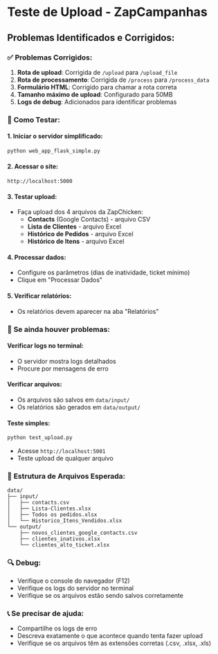 # Teste de Upload - ZapCampanhas

## Problemas Identificados e Corrigidos:

### ✅ **Problemas Corrigidos:**
1. **Rota de upload**: Corrigida de `/upload` para `/upload_file`
2. **Rota de processamento**: Corrigida de `/process` para `/process_data`
3. **Formulário HTML**: Corrigido para chamar a rota correta
4. **Tamanho máximo de upload**: Configurado para 50MB
5. **Logs de debug**: Adicionados para identificar problemas

### 🔧 **Como Testar:**

#### 1. **Iniciar o servidor simplificado:**
```bash
python web_app_flask_simple.py
```

#### 2. **Acessar o site:**
```
http://localhost:5000
```

#### 3. **Testar upload:**
- Faça upload dos 4 arquivos da ZapChicken:
  - **Contacts** (Google Contacts) - arquivo CSV
  - **Lista de Clientes** - arquivo Excel
  - **Histórico de Pedidos** - arquivo Excel
  - **Histórico de Itens** - arquivo Excel

#### 4. **Processar dados:**
- Configure os parâmetros (dias de inatividade, ticket mínimo)
- Clique em "Processar Dados"

#### 5. **Verificar relatórios:**
- Os relatórios devem aparecer na aba "Relatórios"

### 🐛 **Se ainda houver problemas:**

#### **Verificar logs no terminal:**
- O servidor mostra logs detalhados
- Procure por mensagens de erro

#### **Verificar arquivos:**
- Os arquivos são salvos em `data/input/`
- Os relatórios são gerados em `data/output/`

#### **Teste simples:**
```bash
python test_upload.py
```
- Acesse `http://localhost:5001`
- Teste upload de qualquer arquivo

### 📁 **Estrutura de Arquivos Esperada:**
```
data/
├── input/
│   ├── contacts.csv
│   ├── Lista-Clientes.xlsx
│   ├── Todos os pedidos.xlsx
│   └── Historico_Itens_Vendidos.xlsx
└── output/
    ├── novos_clientes_google_contacts.csv
    ├── clientes_inativos.xlsx
    └── clientes_alto_ticket.xlsx
```

### 🔍 **Debug:**
- Verifique o console do navegador (F12)
- Verifique os logs do servidor no terminal
- Verifique se os arquivos estão sendo salvos corretamente

### 📞 **Se precisar de ajuda:**
- Compartilhe os logs de erro
- Descreva exatamente o que acontece quando tenta fazer upload
- Verifique se os arquivos têm as extensões corretas (.csv, .xlsx, .xls)
